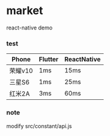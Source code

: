 # market
react-native demo

### test
|Phone|Flutter|ReactNative|
|-----|-----|-----|
|荣耀v10|1ms|15ms|
|三星S6|1ms|25ms|
|红米2A	|3ms|60ms|

### note
modify src/constant/api.js
